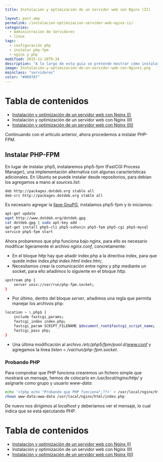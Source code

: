 ```yaml
---
title: Instalación y optimización de un servidor web con Nginx (II)

layout: post.amp
permalink: /instalacion-optimizacion-servidor-web-nginx-ii/
categories:
  - Administracion de Servidores
  - linux
tags:
  - configuración php
  - instalar php-fpm
  - nginx y php
modified: 2015-12-28T9:34
description: "A lo largo de esta guía se pretende mostrar cómo instalar desde cero un servidor web con Nginx, realizando las operaciones necesarias para lograr el mayor rendimiento y seguridad posibles con programas tales como php-fpm, APC, y el módulo pagespeed de Google para optimizar los recursos web."
image: Instalación-y-optimización-de-un-servidor-web-con-Nginx1.png
mainclass: "servidores"
color: "#0097A7"
---
```

# Tabla de contenidos

  * [Instalación y optimización de un servidor web con Nginx (I)][1]
  * Instalación y optimización de un servidor web con Nginx (II)
  * [Instalación y optimización de un servidor web con Nginx (III)][2]

Continuando con el artículo anterior, ahora procedemos a instalar PHP-FPM.

<!--more-->

## Instalar PHP-FPM

En lugar de instalar php5, instalaremos php5-fpm (FastCGI Process Manager), una implementación alternativa con algunas características adicionales. En Ubuntu se puede instalar desde repositorios, para debian los agregamos a mano al *sources.list*:

```bash
deb http://packages.dotdeb.org stable all
deb-src http://packages.dotdeb.org stable all

```

Es necesario agregar la [llave GnuPG][3], instalamos php5-fpm y lo iniciamos:

```bash
apt-get update
wget http://www.dotdeb.org/dotdeb.gpg
cat dotdeb.gpg | sudo apt-key add -
apt-get install php5-cli php5-suhosin php5-fpm php5-cgi php5-mysql
service php5-fpm start

```

Ahora probaremos que php funciona bajo nginx, para ello es necesario modificar ligeramente el archivo *nginx.conf*, concretamente:

* En el bloque *http* hay que añadir index.php a la directiva index, para que quede index *index.php index.html index.htm;*.
* Necesitamos crear la comunicación entre nginx y php mediante un socket, para ello añadimos lo siguiente en el bloque *http*.

```bash
upstream php {
    server unix://var/run/php-fpm.socket;
}
```

* Por último, dentro del bloque *server*, añadimos una regla que permita manejar los archivos php:

```bash
location ~ \.php$ {
    include fastcgi_params;
    fastcgi_index index.php;
    fastcgi_param SCRIPT_FILENAME $document_root$fastcgi_script_name;
    fastcgi_pass php;
}
```

* Una última modificación al archivo */etc/php5/fpm/pool.d/www.conf* y agregamos la línea *listen = /var/run/php-fpm.socket*.

### Probando PHP

Para comprobar que PHP funciona crearemos un fichero simple que mostrará un mensaje, hemos de colocarlo en */usr/local/nginx/http/* y asignarle como grupo y usuario *www-data*:

```bash
echo '<?php echo "Probando que PHP funciona";??>' > /usr/local/nginx/html/index.php
chown www-data:www-data /usr/local/nginx/html/index.php
```

De nuevo nos dirigimos al *localhost* y deberíamos ver el mensaje, lo cual indica que se está ejecutando PHP.

# Tabla de contenidos

* [Instalación y optimización de un servidor web con Nginx (I)][1]
* Instalación y optimización de un servidor web con Nginx (II)
* [Instalación y optimización de un servidor web con Nginx (III)][2]

[1]: https://elbauldelprogramador.com/instalacion-optimizacion-servidor-web-nginx-i "Instalación y optimización de un servidor web con Nginx (I)"
[2]: https://elbauldelprogramador.com/instalacion-optimizacion-servidor-web-nginx-iii "Instalación y optimización de un servidor web con Nginx (III)"
[3]: https://elbauldelprogramador.com/editar-y-crear-archivos-cifrados-con-gpg-en-vim/ "Editar y crear archivos cifrados con GPG en Vim"

